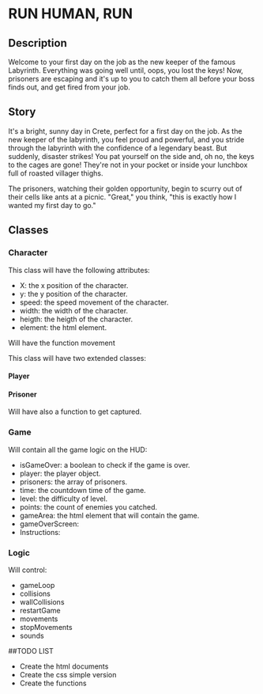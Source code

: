 # RUN HUMAN, RUN 

## Description

Welcome to your first day on the job as the new keeper of the famous Labyrinth. Everything was going well until, oops, you lost the keys! Now, prisoners are escaping and it's up to you to catch them all before your boss finds out, and get fired from your job.


## Story

It's a bright, sunny day in Crete, perfect for a first day on the job. As the new keeper of the labyrinth, you feel proud and powerful, and you stride through the labyrinth with the confidence of a legendary beast. But suddenly, disaster strikes! You pat yourself on the side and, oh no, the keys to the cages are gone! They're not in your pocket or inside your lunchbox full of roasted villager thighs.

The prisoners, watching their golden opportunity, begin to scurry out of their cells like ants at a picnic. "Great," you think, "this is exactly how I wanted my first day to go."


## Classes


### Character

This class will have the following attributes:
- X: the x position of the character.
- y: the y position of the character.
- speed: the speed movement of the character.
- width: the width of the character.
- heigth: the heigth of the character.
- element: the html element.

Will have the function movement

This class will have two extended classes:

#### Player

#### Prisoner
Will have also a function to get captured.


### Game

Will contain all the game logic on the HUD:
- isGameOver: a boolean to check if the game is over.
- player: the player object.
- prisoners: the array of prisoners.
- time: the countdown time of the game.
- level: the difficulty of level.
- points: the count of enemies you catched.
- gameArea: the html element that will contain the game.
- gameOverScreen:
- Instructions:


### Logic

Will control:
- gameLoop
- collisions
- wallCollisions
- restartGame
- movements
- stopMovements
- sounds


##TODO LIST

- Create the html documents
- Create the css simple version
- Create the functions